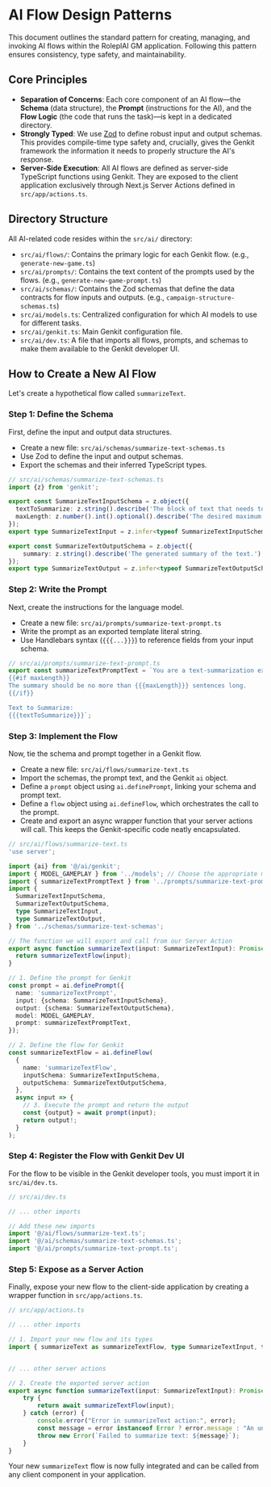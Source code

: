 
# AI Flow Design Patterns

This document outlines the standard pattern for creating, managing, and invoking AI flows within the RoleplAI GM application. Following this pattern ensures consistency, type safety, and maintainability.

## Core Principles

- **Separation of Concerns**: Each core component of an AI flow—the **Schema** (data structure), the **Prompt** (instructions for the AI), and the **Flow Logic** (the code that runs the task)—is kept in a dedicated directory.
- **Strongly Typed**: We use [Zod](https://zod.dev/) to define robust input and output schemas. This provides compile-time type safety and, crucially, gives the Genkit framework the information it needs to properly structure the AI's response.
- **Server-Side Execution**: All AI flows are defined as server-side TypeScript functions using Genkit. They are exposed to the client application exclusively through Next.js Server Actions defined in `src/app/actions.ts`.

## Directory Structure

All AI-related code resides within the `src/ai/` directory:

- `src/ai/flows/`: Contains the primary logic for each Genkit flow. (e.g., `generate-new-game.ts`)
- `src/ai/prompts/`: Contains the text content of the prompts used by the flows. (e.g., `generate-new-game-prompt.ts`)
- `src/ai/schemas/`: Contains the Zod schemas that define the data contracts for flow inputs and outputs. (e.g., `campaign-structure-schemas.ts`)
- `src/ai/models.ts`: Centralized configuration for which AI models to use for different tasks.
- `src/ai/genkit.ts`: Main Genkit configuration file.
- `src/ai/dev.ts`: A file that imports all flows, prompts, and schemas to make them available to the Genkit developer UI.

## How to Create a New AI Flow

Let's create a hypothetical flow called `summarizeText`.

### Step 1: Define the Schema

First, define the input and output data structures.

- Create a new file: `src/ai/schemas/summarize-text-schemas.ts`
- Use Zod to define the input and output schemas.
- Export the schemas and their inferred TypeScript types.

```typescript
// src/ai/schemas/summarize-text-schemas.ts
import {z} from 'genkit';

export const SummarizeTextInputSchema = z.object({
  textToSummarize: z.string().describe('The block of text that needs to be summarized.'),
  maxLength: z.number().int().optional().describe('The desired maximum length of the summary in sentences.'),
});
export type SummarizeTextInput = z.infer<typeof SummarizeTextInputSchema>;

export const SummarizeTextOutputSchema = z.object({
    summary: z.string().describe('The generated summary of the text.'),
});
export type SummarizeTextOutput = z.infer<typeof SummarizeTextOutputSchema>;
```

### Step 2: Write the Prompt

Next, create the instructions for the language model.

- Create a new file: `src/ai/prompts/summarize-text-prompt.ts`
- Write the prompt as an exported template literal string.
- Use Handlebars syntax (`{{{...}}}`) to reference fields from your input schema.

```typescript
// src/ai/prompts/summarize-text-prompt.ts
export const summarizeTextPromptText = `You are a text-summarization expert. Summarize the following text.
{{#if maxLength}}
The summary should be no more than {{{maxLength}}} sentences long.
{{/if}}

Text to Summarize:
{{{textToSummarize}}}`;
```

### Step 3: Implement the Flow

Now, tie the schema and prompt together in a Genkit flow.

- Create a new file: `src/ai/flows/summarize-text.ts`
- Import the schemas, the prompt text, and the Genkit `ai` object.
- Define a `prompt` object using `ai.definePrompt`, linking your schema and prompt text.
- Define a `flow` object using `ai.defineFlow`, which orchestrates the call to the prompt.
- Create and export an async wrapper function that your server actions will call. This keeps the Genkit-specific code neatly encapsulated.

```typescript
// src/ai/flows/summarize-text.ts
'use server';

import {ai} from '@/ai/genkit';
import { MODEL_GAMEPLAY } from '../models'; // Choose the appropriate model
import { summarizeTextPromptText } from '../prompts/summarize-text-prompt';
import {
  SummarizeTextInputSchema,
  SummarizeTextOutputSchema,
  type SummarizeTextInput,
  type SummarizeTextOutput,
} from '../schemas/summarize-text-schemas';

// The function we will export and call from our Server Action
export async function summarizeText(input: SummarizeTextInput): Promise<SummarizeTextOutput> {
  return summarizeTextFlow(input);
}

// 1. Define the prompt for Genkit
const prompt = ai.definePrompt({
  name: 'summarizeTextPrompt',
  input: {schema: SummarizeTextInputSchema},
  output: {schema: SummarizeTextOutputSchema},
  model: MODEL_GAMEPLAY,
  prompt: summarizeTextPromptText,
});

// 2. Define the flow for Genkit
const summarizeTextFlow = ai.defineFlow(
  {
    name: 'summarizeTextFlow',
    inputSchema: SummarizeTextInputSchema,
    outputSchema: SummarizeTextOutputSchema,
  },
  async input => {
    // 3. Execute the prompt and return the output
    const {output} = await prompt(input);
    return output!;
  }
);
```

### Step 4: Register the Flow with Genkit Dev UI

For the flow to be visible in the Genkit developer tools, you must import it in `src/ai/dev.ts`.

```typescript
// src/ai/dev.ts

// ... other imports

// Add these new imports
import '@/ai/flows/summarize-text.ts';
import '@/ai/schemas/summarize-text-schemas.ts';
import '@/ai/prompts/summarize-text-prompt.ts';
```

### Step 5: Expose as a Server Action

Finally, expose your new flow to the client-side application by creating a wrapper function in `src/app/actions.ts`.

```typescript
// src/app/actions.ts

// ... other imports

// 1. Import your new flow and its types
import { summarizeText as summarizeTextFlow, type SummarizeTextInput, type SummarizeTextOutput } from "@/ai/flows/summarize-text";


// ... other server actions

// 2. Create the exported server action
export async function summarizeText(input: SummarizeTextInput): Promise<SummarizeTextOutput> {
    try {
        return await summarizeTextFlow(input);
    } catch (error) {
        console.error("Error in summarizeText action:", error);
        const message = error instanceof Error ? error.message : "An unknown error occurred.";
        throw new Error(`Failed to summarize text: ${message}`);
    }
}
```

Your new `summarizeText` flow is now fully integrated and can be called from any client component in your application.
